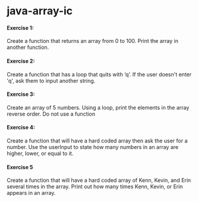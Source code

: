 # java-array-ic

#### Exercise 1:
Create a function that returns an array from 0 to 100. Print the array in another function.

#### Exercise 2:
Create a function that has a loop that quits with ‘q’. If the user doesn't enter 'q', ask them to input another string.

#### Exercise 3:
Create an array of 5 numbers. Using a loop, print the elements in the array reverse order. Do not use a function

#### Exercise 4:
Create a function that will have a hard coded array then ask the user for a number. Use the userInput to state how many numbers in an array are higher, lower, or equal to it.

#### Exercise 5
Create a function that will have a hard coded array of Kenn, Kevin, and Erin several times in the array. Print out how many times Kenn, Kevin, or Erin appears in an array.
